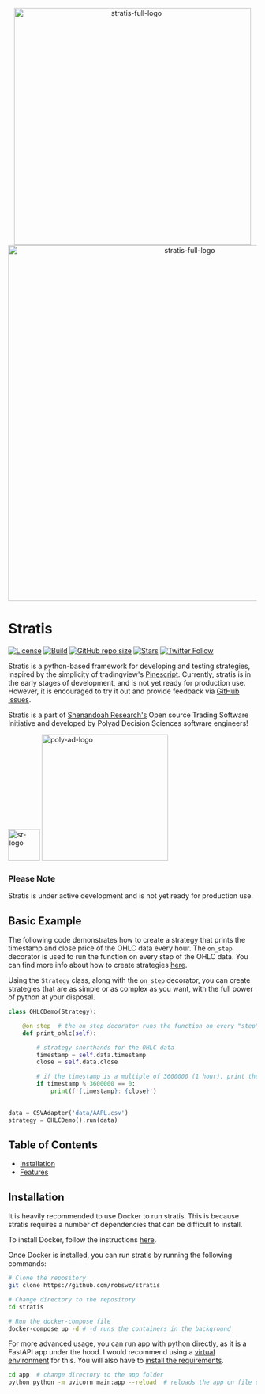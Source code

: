<p align="center">
<img width="480" alt="stratis-full-logo" src="https://user-images.githubusercontent.com/38849824/224750446-a7255083-75eb-474b-b550-198ad21c0da8.png">
<img width="720" alt="stratis-full-logo" src="https://user-images.githubusercontent.com/38849824/226795630-475e0542-53ce-401b-801a-5b8b453f1ecf.png">
</p>


# Stratis

[![License](https://img.shields.io/github/license/robswc/stratis?style=for-the-badge)](https://github.com/robswc/stratis/blob/master/LICENSE)
[![Build](https://img.shields.io/github/actions/workflow/status/robswc/stratis/pytest.yml?style=for-the-badge)]()
[![GitHub repo size](https://img.shields.io/github/repo-size/robswc/stratis?style=for-the-badge)](https://github.com/robswc/stratis)
[![Stars](https://img.shields.io/github/stars/robswc/stratis?style=for-the-badge)](https://github.com/robswc/stratis/stargazers)
[![Twitter Follow](https://img.shields.io/twitter/follow/robswc?label=Twitter!&style=for-the-badge)](https://twitter.com/robswc)




Stratis is a python-based framework for developing and testing strategies, inspired by the simplicity 
of tradingview's [Pinescript](https://www.tradingview.com/pine-script-docs/en/v5/Introduction.html).  Currently,
stratis is in the early stages of development, and is not yet ready for production use.  However, it is encouraged
to try it out and provide feedback via [GitHub issues](https://github.com/robswc/stratis/issues/new).

Stratis is a part of [Shenandoah Research's](https://shenandoah.capital/) Open source Trading Software Initiative and developed by Polyad Decision Sciences software engineers!

<span>
<img width="64" alt="sr-logo" src="https://shenandoah.capital/static/media/box_logo_light_v1.7e7ad0f21c75ea8620f0.png">
<a href="https://polyad.ai/"><img width="256" alt="poly-ad-logo" src="https://user-images.githubusercontent.com/38849824/226416451-1e511803-6e0e-4559-9247-c1c4f8bec720.png"></a>
</span>

### Please Note
Stratis is under active development and is not yet ready for production use.  


## Basic Example

The following code demonstrates how to create a strategy that prints the timestamp and close price of the 
OHLC data every hour.  The `on_step` decorator is used to run the function on every step of the OHLC data.  You can find
more info about how to create strategies [here](https://github.com/robswc/stratis/wiki/Strategies).

Using the `Strategy`
class, along with the `on_step` decorator, you can create strategies that are as simple or as complex as you want, with
the full power of python at your disposal.

```python
class OHLCDemo(Strategy):

    @on_step  # the on_step decorator runs the function on every "step" of the OHLC data
    def print_ohlc(self):

        # strategy shorthands for the OHLC data
        timestamp = self.data.timestamp
        close = self.data.close

        # if the timestamp is a multiple of 3600000 (1 hour), print the timestamp and close price
        if timestamp % 3600000 == 0:
            print(f'{timestamp}: {close}')
                
```
```python
data = CSVAdapter('data/AAPL.csv')
strategy = OHLCDemo().run(data)
```


## Table of Contents

- [Installation](#Installation)
- [Features](#features)

## Installation

It is heavily recommended to use Docker to run stratis.  This is because stratis requires a number of dependencies that
can be difficult to install.  

To install Docker, follow the instructions [here](https://docs.docker.com/get-docker/).

Once Docker is installed, you can run stratis by running the following commands:

```bash
# Clone the repository
git clone https://github.com/robswc/stratis

# Change directory to the repository
cd stratis

# Run the docker-compose file
docker-compose up -d # -d runs the containers in the background
```

For more advanced usage, you can run app with python directly, as it is a FastAPI app under the hood.
I would recommend using a [virtual environment](https://docs.python.org/3/library/venv.html) for this.
You will also have to [install the requirements](https://pip.pypa.io/en/latest/user_guide/#requirements-files).

```bash
cd app  # change directory to the app folder
python python -m uvicorn main:app --reload  # reloads the app on file changes (useful for development)
```
